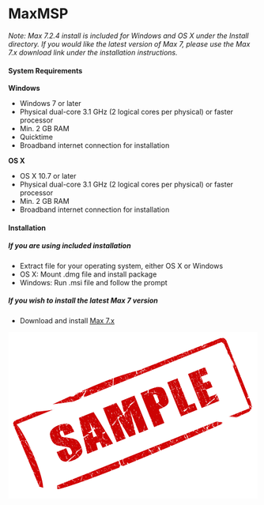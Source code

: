 MaxMSP 
======

*Note: Max 7.2.4 install is included for Windows and OS X under the Install directory. If you would like the latest version of Max 7, please use the Max 7.x download link under the installation instructions.*

#### System Requirements
**Windows**
 - Windows 7 or later
 - Physical dual-core 3.1 GHz (2 logical cores per physical) or faster processor
 - Min. 2 GB RAM
 - Quicktime 
 - Broadband internet connection for installation

**OS X**
 - OS X 10.7 or later
 - Physical dual-core 3.1 GHz (2 logical cores per physical) or faster processor
 - Min. 2 GB RAM
 - Broadband internet connection for installation

#### Installation 
##### If you are using included installation
 - Extract file for your operating system, either OS X or Windows
 - OS X: Mount .dmg file and install package
 - Windows: Run .msi file and follow the prompt

##### If you wish to install the latest Max 7 version
 - Download and install [Max 7.x](https://cycling74.com/downloads/ "Max7")

![Alt](bin/img/image.jpg "Title")